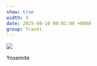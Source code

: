```yaml
---
show: true
width: 3
date: 2025-08-10 00:01:00 +0800
group: Travel
---
```

<div>
<img src="{{ 'assets/images/etc/meow2.jpg' | relative_url }}" class="img-fluid rounded-xl" >
  <div class="card-body">
    <p class="card-text">
      Yosemite
    </p>
  </div>
</div>